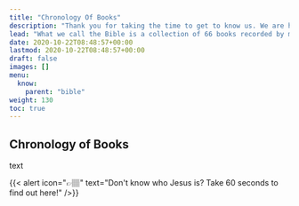```yaml
---
title: "Chronology Of Books"
description: "Thank you for taking the time to get to know us. We are here to serve you!"
lead: "What we call the Bible is a collection of 66 books recorded by many writers with one author who tells the story of how God is on a mission to save humanity from itself."
date: 2020-10-22T08:48:57+00:00
lastmod: 2020-10-22T08:48:57+00:00
draft: false
images: []
menu:
  know:
    parent: "bible"
weight: 130
toc: true
---
```


## Chronology of Books

text

{{< alert icon="👉🏽" text="Don't know who Jesus is? Take 60 seconds to find out here!" />}}

<!-- Step-by-step instructions on how to start a new Doks project. [Tutorial →](https://getdoks.org/tutorial/introduction/) -->
